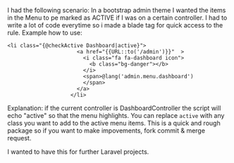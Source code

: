 I had the following scenario:
In a bootstrap admin theme I wanted the items in the Menu to pe marked as ACTIVE if I was on a certain controller.
I had to write a lot of code everytime so i made a blade tag for quick access to the rule.
Example how to use:

```
<li class="{@checkActive Dashboard|active}">
                      <a href="{{URL::to('/admin')}}"  >
                        <i class="fa fa-dashboard icon">
                          <b class="bg-danger"></b>
                        </i>
                        <span>@lang('admin.menu.dashboard')
                        </span>
                      </a>
                    </li>
```

Explanation: if the current controller is DashboardController the script will echo "active" so that the menu highlights. You can replace ```active``` with any class you want to add to the active menu items. This is a quick and rough package so if you want to make impovements, fork commit & merge request.

I wanted to have this for further Laravel projects.
